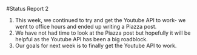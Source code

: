 
#Status Report 2
1) This week, we continued to try and get the Youtube API to work- we went to office hours and ended up writing a Piazza post. 
2) We have not had time to look at the Piazza post but hopefully it will be helpful as the Youtube API has been a big roadblock.
3) Our goals for next week is to finally get the Youtube API to work.
